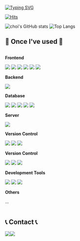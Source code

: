 
[![Typing SVG](https://readme-typing-svg.demolab.com?font=Alkatra&weight=500&size=45&duration=3500&pause=3&color=FFDA44&center=false&vCenter=false&multiline=true&repeat=true&width=1000&height=100&lines=Welcome+to+choi's+profile!👋)](https://git.io/typing-svg)
<div align="left">
<!-- ------- -->

[![Hits](https://hits.seeyoufarm.com/api/count/incr/badge.svg?url=https%3A%2F%2Fgithub.com%2Fdev-choi-elf-maerz%2F&count_bg=%2379C83D&title_bg=%23555555&icon=&icon_color=%23E7E7E7&title=hits&edge_flat=false)](https://hits.seeyoufarm.com)

![choi's GitHub stats](https://github-readme-stats.vercel.app/api?username=dev-choi-elf-maerz&show_icons=true&theme=transparent)
![Top Langs](https://github-readme-stats.vercel.app/api/top-langs/?username=dev-choi-elf-maerz&langs_count=8) 
<br>

## 🔨 Once I've used 🔨
<div style="display:flex; flex-direction:column; align-items:flex-start;">
      <!-- Frontend -->
    <p><strong>Frontend</strong></p>
    <div>
        <img src="https://img.shields.io/badge/html5-E34F26?style=flat-square&logo=html5&logoColor=white"> 
        <!--<img src="https://img.shields.io/badge/css-1572B6?style=flat-square&logo=css3&logoColor=white"> -->
        <img src="https://img.shields.io/badge/javascript-F7DF1E?style=flat-square&logo=javascript&logoColor=white"> 
        <img src="https://img.shields.io/badge/jquery-0769AD?style=flat-square&logo=jquery&logoColor=white"> 
        <img src="https://img.shields.io/badge/vuedotjs-4FC08D?style=flat-square&logo=vuedotjs&logoColor=white">
        <img src="https://img.shields.io/badge/react-61DAFB?style=flat-square&logo=react&logoColor=white">
        <img src="https://img.shields.io/badge/nextdotjs-3484D2?style=flat-square&logo=nextdotjs&logoColor=white">
    </div>
    <!-- Backend -->
    <p><strong>Backend</strong></p>
    <div>
        <img src="https://img.shields.io/badge/Java-007396?style=flat-square&logo=Java&logoColor=white"> 
    </div>
    <!-- Database -->
    <p><strong>Database</strong></p>
    <div>
        <img src="https://img.shields.io/badge/oracle-F80000?style=flat-square&logo=oracle&logoColor=white"> 
        <img src="https://img.shields.io/badge/mysql-4479A1?style=flat-square&logo=mysql&logoColor=white">
        <img src="https://img.shields.io/badge/mariadb-003545?style=flat-square&logo=mariadb&logoColor=white">
        <img src="https://img.shields.io/badge/postgresql-4169E1?style=flat-square&logo=postgresql&logoColor=white">
        <img src="https://img.shields.io/badge/firebase-FFCA28?style=flat-square&logo=firebase&logoColor=white">
    </div>
    <!-- Server -->
    <p><strong>Server</strong></p>
    <div>
       <!-- <img src="https://img.shields.io/badge/linux-FCC624?style=for-the-badge&logo=linux&logoColor=black"> -->
        <img src="https://img.shields.io/badge/apache tomcat-F8DC75?style=flat-square&logo=apachetomcat&logoColor=white">
      <!--  <img src="https://img.shields.io/badge/Amazon AWS-232F3E?style=for-the-badge&logo=amazon aws&logoColor=white"> -->
    </div>
     <!-- Version Control -->
    <p><strong>Version Control</strong></p>
    <div>
        <img src="https://img.shields.io/badge/git-F05032?style=flat-square&logo=git&logoColor=white"> 
        <img src="https://img.shields.io/badge/jira-0052CC?style=flat-square&logo=jira&logoColor=white"> 
        <img src="https://img.shields.io/badge/gitlab-FC6D26?style=flat-square&logo=gitlab&logoColor=white"> 
      <!--  <img src="https://img.shields.io/badge/vuedotjs-4FC08D?style=flat-square&logo=vuedotjs&logoColor=white">
        <img src="https://img.shields.io/badge/react-61DAFB?style=flat-square&logo=react&logoColor=white">
        <img src="https://img.shields.io/badge/nextdotjs-3484D2?style=flat-square&logo=nextdotjs&logoColor=white"> -->
    </div>
   <!-- Version Control -->
    <p><strong>Version Control</strong></p>
    <div>
        <img src="https://img.shields.io/badge/Spring-6DB33F?style=flat-square&logo=Spring&logoColor=white"> 
        <img src="https://img.shields.io/badge/Spring Boot-6DB33F?style=flat-square&logo=spring boot&logoColor=white">
        <img src="https://img.shields.io/badge/egovframework-006600?style=flat-square&logo=egov&logoColor=white">
    </div>
   <!-- Development Tools -->
    <p><strong>Development Tools</strong></p>
    <div>
        <img src="https://img.shields.io/badge/eclipseide-2C2255?style=flat-square&logo=eclipseide&logoColor=white"> 
        <img src="https://img.shields.io/badge/intellijidea-000000?style=flat-square&logo=intellijidea&logoColor=white">
        <img src="https://img.shields.io/badge/visualstudiocode-007ACC?style=flat-square&logo=visualstudiocode&logoColor=white">
    </div>
    <!-- Others -->
    <p><strong>Others</strong></p>
    <div>
      ...
       <!-- <img src="https://img.shields.io/badge/Kotlin-7F52FF?style=flat-square&logo=kotlin&logoColor=white">
        <img src="https://img.shields.io/badge/Andoid Studio-3DDC84?style=flat-square&logo=android studio&logoColor=white">
        <img src="https://img.shields.io/badge/python-3776AB?style=flat-square&logo=python&logoColor=white"> -->
</div><br>
</div>

## 📞 Contact 📞
<div style="display:flex; flex-direction:row;">
    <a href="mailto:tigmuci@gmail.com">
        <img src="https://img.shields.io/badge/Gmail-EA4335?style=flat-square&logo=Gmail&logoColor=white"> 
    </a>
    <a href="mailto:elfmaerz@naver.com">
        <img src="https://img.shields.io/badge/naver-03C75A?style=flat-square&logo=naver&logoColor=white"> 
    </a>
   <!-- <a href="https://open.kakao.com/o/sGFzzbsf">
        <img src="https://img.shields.io/badge/KakaoTalk-FFCD00?style=for-the-badge&logoColor=black&logo=KakaoTalk"> 
    </a>
    <a href="https://www.instagram.com/kwonbi_">
        <img src="https://img.shields.io/badge/Instagram-E4405F?style=for-the-badge&logo=Instagram&logoColor=white"> 
    </a> -->
</div><br>


<!--
**dev-choi-elf-maerz/dev-choi-elf-maerz** is a ✨ _special_ ✨ repository because its `README.md` (this file) appears on your GitHub profile.

Here are some ideas to get you started:

- 🔭 I’m currently working on ...
- 🌱 I’m currently learning ...
- 👯 I’m looking to collaborate on ...
- 🤔 I’m looking for help with ...
- 💬 Ask me about ...
- 📫 How to reach me: ...
- 😄 Pronouns: ...
- ⚡ Fun fact: ...
-->
